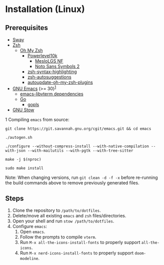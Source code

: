# Installation (Linux)

## Prerequisites

* [Sway](https://swaywm.org/)
* [Zsh](https://www.zsh.org/)
  * [Oh My Zsh](https://ohmyz.sh/)
    * [Powerlevel10k](https://github.com/romkatv/powerlevel10k#oh-my-zsh)
      * [MesloLGS NF](https://github.com/romkatv/powerlevel10k#fonts)
      * [Noto Sans Symbols 2](https://fonts.google.com/noto/specimen/Noto+Sans+Symbols+2)
    * [zsh-syntax-highlighting](https://github.com/zsh-users/zsh-syntax-highlighting)
    * [zsh-autosuggestions](https://github.com/zsh-users/zsh-autosuggestions)
    * [autoupdate-oh-my-zsh-plugins](https://github.com/tamcore/autoupdate-oh-my-zsh-plugins)
* [GNU Emacs](https://www.gnu.org/software/emacs/) (>= 30)<sup>[1](#footnote1)</sup>
  * [emacs-libvterm dependencies](https://github.com/akermu/emacs-libvterm#requirements)
  * [Go](https://go.dev/doc/install)
    * [gopls](https://pkg.go.dev/golang.org/x/tools/gopls)
* [GNU Stow](https://www.gnu.org/software/stow/)

<a name="footnote1">1</a> Compiling `emacs` from source:
```console
git clone https://git.savannah.gnu.org/cgit/emacs.git && cd emacs
```
```console
./autogen.sh
```
```console
./configure --without-compress-install --with-native-compilation --with-json --with-mailutils --with-pgtk --with-tree-sitter
```
```console
make -j $(nproc)
```
```console
sudo make install
```
Note: When changing versions, run `git clean -d -f -x` before re-running the build commands above to remove previously generated files.

## Steps

1. Clone the repository to `/path/to/dotfiles`.
1. Delete/move all existing `emacs` and `zsh` files/directories.
1. Open your shell and run `stow /path/to/dotfiles`.
1. Configure `emacs`:
   1. Open `emacs`.
   1. Follow the prompts to compile `vterm`.
   1. Run `M-x all-the-icons-install-fonts` to properly support `all-the-icons`.
   1. Run `M-x nerd-icons-install-fonts` to properly support `doom-modeline`.
